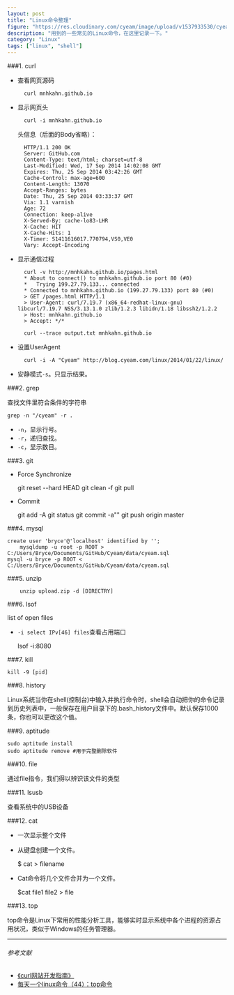 ```yaml
---
layout: post
title: "Linux命令整理"
figure: "https://res.cloudinary.com/cyeam/image/upload/v1537933530/cyeam/shell.jpg"
description: "用到的一些常见的Linux命令，在这里记录一下。"
category: "Linux"
tags: ["linux", "shell"]
---
```


###1. curl
+ 查看网页源码

		curl mnhkahn.github.io

+ 显示网页头

		curl -i mnhkahn.github.io

	头信息（后面的Body省略）：

		HTTP/1.1 200 OK
		Server: GitHub.com
		Content-Type: text/html; charset=utf-8
		Last-Modified: Wed, 17 Sep 2014 14:02:08 GMT
		Expires: Thu, 25 Sep 2014 03:42:26 GMT
		Cache-Control: max-age=600
		Content-Length: 13070
		Accept-Ranges: bytes
		Date: Thu, 25 Sep 2014 03:33:37 GMT
		Via: 1.1 varnish
		Age: 72
		Connection: keep-alive
		X-Served-By: cache-lo83-LHR
		X-Cache: HIT
		X-Cache-Hits: 1
		X-Timer: S1411616017.770794,VS0,VE0
		Vary: Accept-Encoding


+ 显示通信过程

		curl -v http://mnhkahn.github.io/pages.html
		* About to connect() to mnhkahn.github.io port 80 (#0)
		*   Trying 199.27.79.133... connected
		* Connected to mnhkahn.github.io (199.27.79.133) port 80 (#0)
		> GET /pages.html HTTP/1.1
		> User-Agent: curl/7.19.7 (x86_64-redhat-linux-gnu) libcurl/7.19.7 NSS/3.13.1.0 zlib/1.2.3 libidn/1.18 libssh2/1.2.2
		> Host: mnhkahn.github.io
		> Accept: */*
	
		curl --trace output.txt mnhkahn.github.io

+ 设置UserAgent

		curl -i -A "Cyeam" http://blog.cyeam.com/linux/2014/01/22/linux/

+ 安静模式`-s`。只显示结果。

###2. grep

查找文件里符合条件的字符串

	grep -n "/cyeam" -r .

+ `-n`，显示行号。
+ `-r`，递归查找。
+ `-c`，显示数目。

###3. git
+ Force Synchronize

	git reset --hard HEAD
	git clean -f
	git pull

+ Commit

	git add -A
	git status
	git commit -a""
	git push origin master

###4. mysql
	
	create user 'bryce'@'localhost' identified by '';
		mysqldump -u root -p ROOT > C:/Users/Bryce/Documents/GitHub/Cyeam/data/cyeam.sql
	mysql -u bryce -p ROOT < C:/Users/Bryce/Documents/GitHub/Cyeam/data/cyeam.sql

###5. unzip

		unzip upload.zip -d [DIRECTRY]
	
###6. lsof

list of open files

+ `-i select IPv[46] files`查看占用端口

	lsof -i:8080
	
###7. kill

	kill -9 [pid]

###8. history

Linux系统当你在shell(控制台)中输入并执行命令时，shell会自动把你的命令记录到历史列表中，一般保存在用户目录下的.bash_history文件中。默认保存1000条，你也可以更改这个值。

###9. aptitude

	sudo aptitude install
	sudo aptitude remove #用于完整删除软件

###10. file

通过file指令，我们得以辨识该文件的类型

###11. lsusb

查看系统中的USB设备

###12. cat

+ 一次显示整个文件
+ 从键盘创建一个文件。

	$ cat > filename

+  Cat命令将几个文件合并为一个文件。

	$cat file1 file2 > file

###13. top

top命令是Linux下常用的性能分析工具，能够实时显示系统中各个进程的资源占用状况，类似于Windows的任务管理器。


---

###### *参考文献*
+ [《curl网站开发指南》](http://www.ruanyifeng.com/blog/2011/09/curl.html)
+ [每天一个linux命令（44）：top命令](http://www.cnblogs.com/peida/archive/2012/12/24/2831353.html)